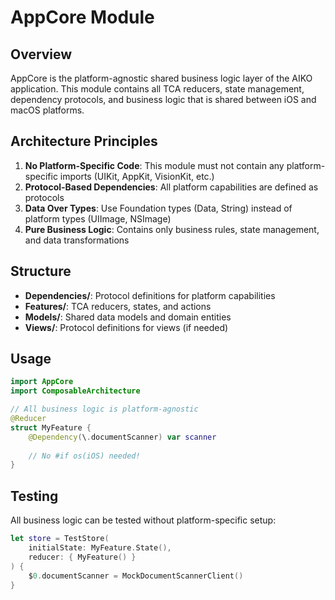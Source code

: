 # AppCore Module

## Overview

AppCore is the platform-agnostic shared business logic layer of the AIKO application. This module contains all TCA reducers, state management, dependency protocols, and business logic that is shared between iOS and macOS platforms.

## Architecture Principles

1. **No Platform-Specific Code**: This module must not contain any platform-specific imports (UIKit, AppKit, VisionKit, etc.)
2. **Protocol-Based Dependencies**: All platform capabilities are defined as protocols
3. **Data Over Types**: Use Foundation types (Data, String) instead of platform types (UIImage, NSImage)
4. **Pure Business Logic**: Contains only business rules, state management, and data transformations

## Structure

- **Dependencies/**: Protocol definitions for platform capabilities
- **Features/**: TCA reducers, states, and actions
- **Models/**: Shared data models and domain entities
- **Views/**: Protocol definitions for views (if needed)

## Usage

```swift
import AppCore
import ComposableArchitecture

// All business logic is platform-agnostic
@Reducer
struct MyFeature {
    @Dependency(\.documentScanner) var scanner
    
    // No #if os(iOS) needed!
}
```

## Testing

All business logic can be tested without platform-specific setup:

```swift
let store = TestStore(
    initialState: MyFeature.State(),
    reducer: { MyFeature() }
) {
    $0.documentScanner = MockDocumentScannerClient()
}
```